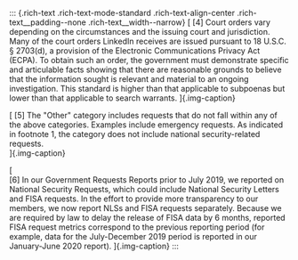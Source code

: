 ::: {.rich-text .rich-text-mode-standard .rich-text-align-center .rich-text__padding--none .rich-text__width--narrow}
[ \[4\] Court orders vary depending on the circumstances and the issuing
court and jurisdiction. Many of the court orders LinkedIn receives are
issued pursuant to 18 U.S.C. § 2703(d), a provision of the Electronic
Communications Privacy Act (ECPA). To obtain such an order, the
government must demonstrate specific and articulable facts showing that
there are reasonable grounds to believe that the information sought is
relevant and material to an ongoing investigation. This standard is
higher than that applicable to subpoenas but lower than that applicable
to search warrants. ]{.img-caption}

[ \[5\] The \"Other\" category includes requests that do not fall within
any of the above categories. Examples include emergency requests. As
indicated in footnote 1, the category does not include national
security-related requests.\
]{.img-caption}

[\
\[6\] In our Government Requests Reports prior to July 2019, we reported
on National Security Requests, which could include National Security
Letters and FISA requests. In the effort to provide more transparency to
our members, we now report NLSs and FISA requests separately. Because we
are required by law to delay the release of FISA data by 6 months,
reported FISA request metrics correspond to the previous reporting
period (for example, data for the July-December 2019 period is reported
in our January-June 2020 report). ]{.img-caption}
:::
